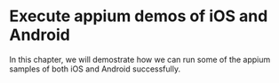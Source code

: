 # Execute appium demos of iOS and Android

In this chapter, we will demostrate how we can run some of the appium samples of both iOS and Android successfully.
